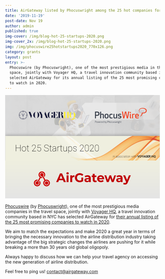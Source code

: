 ```yaml
---
title: AirGateway listed by Phocuswright among the 25 hot companies for 2020
date: '2019-11-19'
post-date: Nov 19
author: admin
published: true
img-cover: /img/blog-hot-25-startups-2020.png
img-cover_2x: /img/blog-hot-25-startups-2020.png
img: /img/phocuswire25hotstartups2020_770x126.png
category: grants
layout: post
entry: >-
  Phocuswire (by Phocuswright), one of the most prestigious media in the travel
  space, jointly with Voyager HQ, a travel innovation community based in NYC has
  selected AirGateway for its annual listing of the 25 most promising companies
  to watch in 2020.
---
```

![AirGateway @ Phocuswire by Phocuswright & Voyager HQ](/img/blog-hot-25-startups-2020.png)

[Phocuswire](https://www.phocuswire.com/) (by [Phocuswright](https://www.phocuswright.com/)), one of the most prestigious media companies in the travel space, jointly with [Voyager HQ](https://voyagerhq.com/), a travel innovation community based in NYC has selected AirGateway for [their annual listing of the 25 most promising companies to watch in 2020](https://www.phocuswire.com/Hot-25-Startups-2020-introduction).

We aim to match the expectations and make 2020 a great year in terms of bringing the necessary innovation to the airline distribution industry taking advantage of the big strategic changes the airlines are pushing for it while breaking a more than 30 years old global oligopoly.

Always happy to discuss how we can help your travel agency on accessing the new generation of airline distribution.

Feel free to ping us!
contact@airgateway.com
